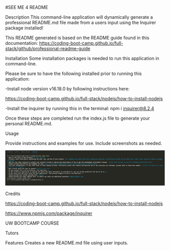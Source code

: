 #SEE ME 4 README

Description
This command-line application will dynamically generate a professional README.md file made from a users input using the Inquirer package installed!

This README generated is based on the README guide found in this documentation: https://coding-boot-camp.github.io/full-stack/github/professional-readme-guide


Installation
Some installation packages is needed to run this application in command-line.

Please be sure to have the following installed prior to running this application:

-Install node version v16.18.0 by following instructions here: 

https://coding-boot-camp.github.io/full-stack/nodejs/how-to-install-nodejs

-Install the inquirer by running this in the terminal: npm i inquirer@8.2.4

Once these steps are completed run the index.js file to generate your personal README.md.


Usage

Provide instructions and examples for use. Include screenshots as needed.

![alt text](./assets/readmegenerator.jpg)


Credits

https://coding-boot-camp.github.io/full-stack/nodejs/how-to-install-nodejs

https://www.npmjs.com/package/inquirer

UW BOOTCAMP COURSE

Tutors


Features
Creates a new README.md file using user inputs.
